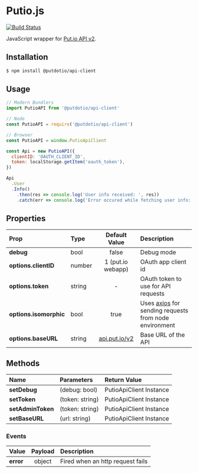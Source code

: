 # Putio.js

[![Build Status](https://travis-ci.org/aydieneue/putio.js.svg?branch=master)](https://travis-ci.org/aydieneue/putio.js)

JavaScript wrapper for [Put.io API v2](https://api.put.io/v2).

## Installation
```bash
$ npm install @putdotio/api-client
```

## Usage
```js
// Modern Bundlers
import PutioAPI from '@putdotio/api-client'

// Node
const PutioAPI = require('@putdotio/api-client')

// Browser
const PutioAPI = window.PutioApiClient

const Api = new PutioAPI({
  clientID: 'OAUTH_CLIENT_ID',
  token: localStorage.getItem('oauth_token'),
})

Api
  .User
  .Info()
    .then(res => console.log('User info received: ', res))
    .catch(err => console.log('Error occured while fetching user info: ', err))
```

## Properties
| Prop | Type | Default Value | Description |
| :---- |:-------------|:----:| :------- |
| **debug** | bool | false | Debug mode |
| **options.clientID** | number | 1 (put.io webapp) | OAuth app client id |
| **options.token** | string | - | OAuth token to use for API requests |
| **options.isomorphic** | bool | true | Uses [axios](https://github.com/axios/axios) for sending requests from node environment |
| **options.baseURL** | string | [api.put.io/v2](https://api.put.io/v2) | Base URL of the API |

## Methods
| Name | Parameters | Return Value |
| :---- |:-------------|:-----|
| **setDebug** | (debug: bool) | PutioApiClient Instance |
| **setToken** | (token: string) | PutioApiClient Instance |
| **setAdminToken** | (token: string) | PutioApiClient Instance |
| **setBaseURL** | (url: string) | PutioApiClient Instance |

### Events
| Value | Payload |  Description |
| :---- |:-------------:| :------- |
| **error** | object | Fired when an http request fails |
